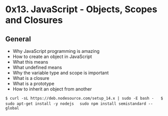 # 0x13. JavaScript - Objects, Scopes and Closures


## General

* Why JavaScript programming is amazing
* How to create an object in JavaScript
* What this means
* What undefined means
* Why the variable type and scope is important
* What is a closure
* What is a prototype
* How to inherit an object from another

`
$ curl -sL https://deb.nodesource.com/setup_14.x | sudo -E bash -  
$ sudo apt-get install -y nodejs  
`
`sudo npm install semistandard --global`
